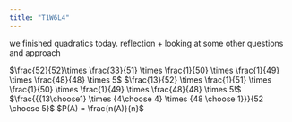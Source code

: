 ```yaml
---
title: "T1W6L4"
---
```


we finished quadratics today. reflection + looking at some other questions and approach

$\frac{52}{52}\times \frac{33}{51} \times \frac{1}{50} \times \frac{1}{49} \times \frac{48}{48} \times 5$
$\frac{13}{52} \times \frac{1}{51} \times \frac{1}{50} \times \frac{1}{49} \times \frac{48}{48} \times 5!$
$\frac{{{13\choose1} \times {4\choose 4} \times {48 \choose 1}}}{52 \choose 5}$ 
$P(A) = \frac{n(A)}{n}$